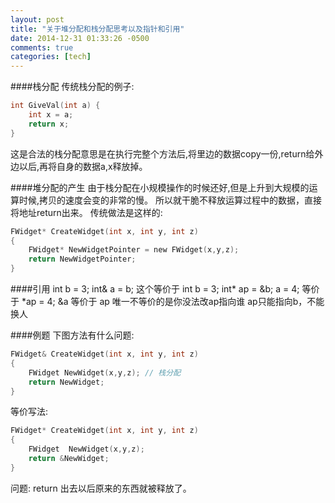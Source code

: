```yaml
---
layout: post
title: "关于堆分配和栈分配思考以及指针和引用"
date: 2014-12-31 01:33:26 -0500
comments: true
categories: [tech]
---
```

####栈分配
传统栈分配的例子:
```C
int GiveVal(int a) {
	int x = a;
	return x;
}
```
这是合法的栈分配意思是在执行完整个方法后,将里边的数据copy一份,return给外边以后,再将自身的数据a,x释放掉。

####堆分配的产生
由于栈分配在小规模操作的时候还好,但是上升到大规模的运算时候,拷贝的速度会变的非常的慢。
所以就干脆不释放运算过程中的数据，直接将地址return出来。
传统做法是这样的:
```C
FWidget* CreateWidget(int x, int y, int z)
{
	FWidget* NewWidgetPointer = new FWidget(x,y,z);
	return NewWidgetPointer;
}
```

####引用
int b = 3;
int& a = b;
这个等价于
int b = 3;
int* ap = &b;
a = 4; 等价于 *ap = 4;
&a 等价于 ap
唯一不等价的是你没法改ap指向谁
ap只能指向b，不能换人

####例题
下图方法有什么问题:
```C
FWidget& CreateWidget(int x, int y, int z)
{
	FWidget NewWidget(x,y,z); // 栈分配
	return NewWidget;
}
```
等价写法:
```C
FWidget* CreateWidget(int x, int y, int z)
{
	FWidget  NewWidget(x,y,z);
	return &NewWidget;
}
```
问题:
return 出去以后原来的东西就被释放了。
